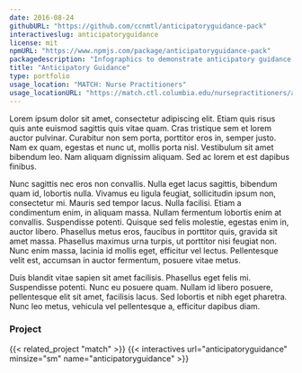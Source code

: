 ```yaml
---
date: 2016-08-24
githubURL: "https://github.com/ccnmtl/anticipatoryguidance-pack"
interactiveslug: anticipatoryguidance
license: mit
npmURL: "https://www.npmjs.com/package/anticipatoryguidance-pack"
packagedescription: "Infographics to demonstrate anticipatory guidance by a ge or developmental stage."
title: "Anticipatory Guidance"
type: portfolio
usage_location: "MATCH: Nurse Practitioners"
usage_locationURL: "https://match.ctl.columbia.edu/nursepractitioners/anticipatory-guidance/"
---
```


Lorem ipsum dolor sit amet, consectetur adipiscing elit. Etiam quis risus quis ante euismod sagittis quis vitae quam. Cras tristique sem et lorem auctor pulvinar. Curabitur non sem porta, porttitor eros in, semper justo. Nam ex quam, egestas et nunc ut, mollis porta nisl. Vestibulum sit amet bibendum leo. Nam aliquam dignissim aliquam. Sed ac lorem et est dapibus finibus.

Nunc sagittis nec eros non convallis. Nulla eget lacus sagittis, bibendum quam id, lobortis nulla. Vivamus eu ligula feugiat, sollicitudin ipsum non, consectetur mi. Mauris sed tempor lacus. Nulla facilisi. Etiam a condimentum enim, in aliquam massa. Nullam fermentum lobortis enim at convallis. Suspendisse potenti. Quisque sed felis molestie, egestas enim in, auctor libero. Phasellus metus eros, faucibus in porttitor quis, gravida sit amet massa. Phasellus maximus urna turpis, ut porttitor nisi feugiat non. Nunc enim massa, lacinia id mollis eget, efficitur vel lectus. Pellentesque velit est, accumsan in auctor fermentum, posuere vitae metus.

Duis blandit vitae sapien sit amet facilisis. Phasellus eget felis mi. Suspendisse potenti. Nunc eu posuere quam. Nullam id libero posuere, pellentesque elit sit amet, facilisis lacus. Sed lobortis et nibh eget pharetra. Nunc leo metus, vehicula vel pellentesque a, efficitur dapibus diam.

### Project

{{< related_project "match" >}}
{{< interactives url="anticipatoryguidance" minsize="sm" name="anticipatoryguidance" >}}